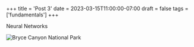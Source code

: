 +++
title = 'Post 3'
date = 2023-03-15T11:00:00-07:00
draft = false
tags = ['fundamentals']
+++

Neural Networks

![Bryce Canyon National Park](/posts/post-3/bryce-canyon.jpg)

